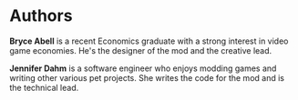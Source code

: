 # Authors

**Bryce Abell** is a recent Economics graduate with a strong interest in video
game economies. He's the designer of the mod and the creative lead.

**Jennifer Dahm** is a software engineer who enjoys modding games and writing
other various pet projects. She writes the code for the mod and is the technical lead.
